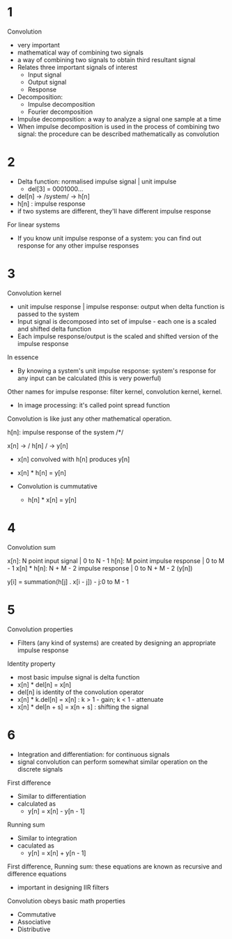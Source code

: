 # 1

Convolution

-   very important
-   mathematical way of combining two signals
-   a way of combining two signals to obtain third resultant signal
-   Relates three important signals of interest
    -   Input signal
    -   Output signal
    -   Response
-   Decomposition:
    -   Impulse decomposition
    -   Fourier decomposition
-   Impulse decomposition: a way to analyze a signal one sample at a time
-   When impulse decomposition is used in the process of combining two signal: the procedure can be described mathematically as convolution

# 2

-   Delta function: normalised impulse signal | unit impulse
    -   del[3] = 0001000...
-   del[n] -> /system/ -> h[n]
-   h[n] : impulse response
-   if two systems are different, they'll have different impulse response

For linear systems

-   If you know unit impulse response of a system: you can find out response for any other impulse responses

# 3

Convolution kernel

-   unit impulse response | impulse response: output when delta function is passed to the system
-   Input signal is decomposed into set of impulse - each one is a scaled and shifted delta function
-   Each impulse response/output is the scaled and shifted version of the impulse response

In essence

-   By knowing a system's unit impulse response: system's response for any input can be calculated (this is very powerful)

Other names for impulse response: filter kernel, convolution kernel, kernel.

-   In image processing: it's called point spread function

Convolution is like just any other mathematical operation.

h[n]: impulse response of the system /\*/

x[n] -> / h[n] / -> y[n]

-   x[n] convolved with h[n] produces y[n]
-   x[n] \* h[n] = y[n]

-   Convolution is cummutative
    -   h[n] \* x[n] = y[n]

# 4

Convolution sum

x[n]: N point input signal | 0 to N - 1
h[n]: M point impulse response | 0 to M - 1
x[n] \* h[n]: N + M - 2 impulse response | 0 to N + M - 2 (y[n])

y[i] = summation(h[j] . x[i - j]) - j:0 to M - 1

# 5

Convolution properties

-   Filters (any kind of systems) are created by designing an appropriate impulse response

Identity property

-   most basic impulse signal is delta function
-   x[n] \* del[n] = x[n]
-   del[n] is identity of the convolution operator
-   x[n] \* k.del[n] = x[n] : k > 1 - gain; k < 1 - attenuate
-   x[n] \* del[n + s] = x[n + s] : shifting the signal

# 6

-   Integration and differentiation: for continuous signals
-   signal convolution can perform somewhat similar operation on the discrete signals

First difference

-   Similar to differentiation
-   calculated as
    -   y[n] = x[n] - y[n - 1]

Running sum

-   Similar to integration
-   caculated as
    -   y[n] = x[n] + y[n - 1]

First difference, Running sum: these equations are known as recursive and difference equations

-   important in designing IIR filters

Convolution obeys basic math properties

-   Commutative
-   Associative
-   Distributive
